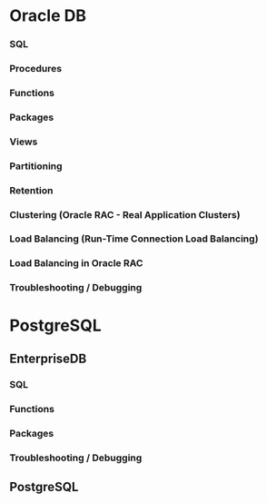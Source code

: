 # Oracle DB

### SQL

### Procedures

### Functions

### Packages

### Views

### Partitioning

### Retention

### Clustering (Oracle RAC - Real Application Clusters)

### Load Balancing (Run-Time Connection Load Balancing)

### Load Balancing in Oracle RAC

### Troubleshooting / Debugging


# PostgreSQL

## EnterpriseDB

### SQL

### Functions

### Packages

### Troubleshooting / Debugging



## PostgreSQL
